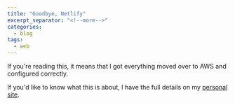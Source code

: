 ```yaml
---
title: "Goodbye, Netlify"
excerpt_separator: "<!--more-->"
categories:
  - blog
tags: 
  - web
---
```


If you're reading this, it means that I got everything moved over to AWS and configured correctly.

<!--more-->

If you'd like to know what this is about, I have the full details on my [personal site](https://ericcloninger.com/blog/goodbye-netlify/).